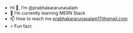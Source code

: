 -  Hi 👋, I’m @prabhakararunasalam
- 🌱 I’m currently learning MERN Stack
- 📫 How to reach me prabhakararunasalam17@gmail.com
- ⚡ Fun fact: 

<!---
prabhakararunasalam/prabhakararunasalam is a ✨ special ✨ repository because its `README.md` (this file) appears on your GitHub profile.
You can click the Preview link to take a look at your changes.
--->

